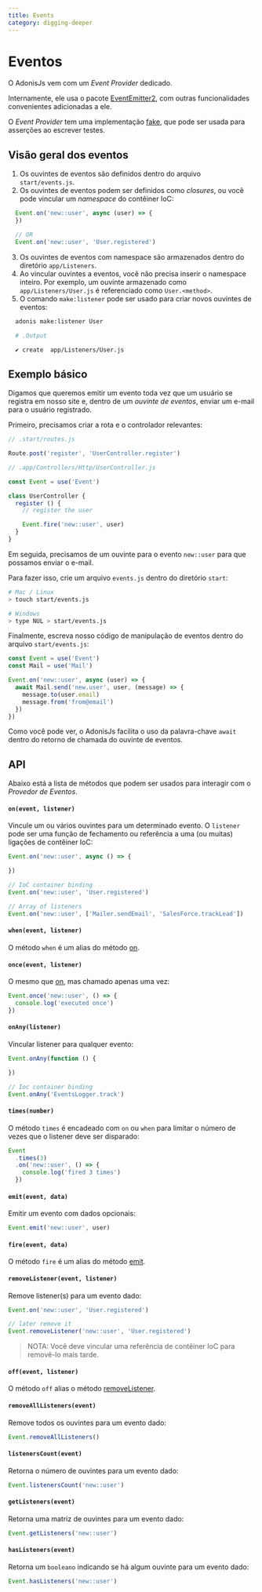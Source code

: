 ```yaml
---
title: Events
category: digging-deeper
---
```


# Eventos

O AdonisJs vem com um *Event Provider* dedicado.

Internamente, ele usa o pacote [EventEmitter2](https://github.com/asyncly/EventEmitter2), com outras funcionalidades convenientes adicionadas a ele.

O *Event Provider* tem uma implementação [fake](/original/markdown/10-testing/05-Fakes.md), que pode ser usada para asserções ao escrever testes.

## Visão geral dos eventos

1. Os ouvintes de eventos são definidos dentro do arquivo `start/events.js`.
2. Os ouvintes de eventos podem ser definidos como *closures*, ou você pode vincular um *namespace* do contêiner IoC:
```js
  Event.on('new::user', async (user) => {
  })

  // OR
  Event.on('new::user', 'User.registered')
  ```

3. Os ouvintes de eventos com namespace são armazenados dentro do diretório `app/Listeners`.
4. Ao vincular ouvintes a eventos, você não precisa inserir o namespace inteiro. Por exemplo, um ouvinte armazenado como `app/Listeners/User.js` é referenciado como `User.<method>`.
5. O comando `make:listener` pode ser usado para criar novos ouvintes de eventos:
```bash
  adonis make:listener User
  ```

```bash
  # .Output

  ✔ create  app/Listeners/User.js
  ```

## Exemplo básico
Digamos que queremos emitir um evento toda vez que um usuário se registra em nosso site e, dentro de um *ouvinte de eventos*, enviar um e-mail para o usuário registrado.

Primeiro, precisamos criar a rota e o controlador relevantes:

```js
// .start/routes.js

Route.post('register', 'UserController.register')
```

```js
// .app/Controllers/Http/UserController.js

const Event = use('Event')

class UserController {
  register () {
    // register the user

    Event.fire('new::user', user)
  }
}
```

Em seguida, precisamos de um ouvinte para o evento `new::user` para que possamos enviar o e-mail.

Para fazer isso, crie um arquivo `events.js` dentro do diretório `start`:

```bash
# Mac / Linux
> touch start/events.js

# Windows
> type NUL > start/events.js
```

Finalmente, escreva nosso código de manipulação de eventos dentro do arquivo `start/events.js`:

```js
const Event = use('Event')
const Mail = use('Mail')

Event.on('new::user', async (user) => {
  await Mail.send('new.user', user, (message) => {
    message.to(user.email)
    message.from('from@email')
  })
})
```

Como você pode ver, o AdonisJs facilita o uso da palavra-chave `await` dentro do retorno de chamada do ouvinte de eventos.

## API
Abaixo está a lista de métodos que podem ser usados ​​para interagir com o *Provedor de Eventos*.

#### `on(event, listener)`
Vincule um ou vários ouvintes para um determinado evento. O `listener` pode ser uma função de fechamento ou referência a uma (ou muitas) ligações de contêiner IoC:

```js
Event.on('new::user', async () => { 

})

// IoC container binding
Event.on('new::user', 'User.registered')

// Array of listeners
Event.on('new::user', ['Mailer.sendEmail', 'SalesForce.trackLead'])
```

#### `when(event, listener)`
O método `when` é um alias do método [on](#onceevent-listener).

#### `once(event, listener)`
O mesmo que [on](#onevent-listener), mas chamado apenas uma vez:

```js
Event.once('new::user', () => {
  console.log('executed once')
})
```

#### `onAny(listener)`
Vincular listener para qualquer evento:

```js
Event.onAny(function () {

})

// Ioc container binding
Event.onAny('EventsLogger.track')
```

#### `times(number)`
O método `times` é encadeado com `on` ou `when` para limitar o número de vezes que o listener deve ser disparado:

```js
Event
  .times(3)
  .on('new::user', () => {
    console.log('fired 3 times')
  })
```

#### `emit(event, data)`
Emitir um evento com dados opcionais:

```js
Event.emit('new::user', user)
```

#### `fire(event, data)`
O método `fire` é um alias do método [emit](#emitevent-data).

#### `removeListener(event, listener)`
Remove listener(s) para um evento dado:

```js
Event.on('new::user', 'User.registered')

// later remove it
Event.removeListener('new::user', 'User.registered')
```

> NOTA: Você deve vincular uma referência de contêiner IoC para removê-lo mais tarde.

#### `off(event, listener)`
O método `off` alias o método [removeListener](#removelistenerevent-listener).

#### `removeAllListeners(event)`
Remove todos os ouvintes para um evento dado:

```js
Event.removeAllListeners()
```

#### `listenersCount(event)`
Retorna o número de ouvintes para um evento dado:

```js
Event.listenersCount('new::user')
```

#### `getListeners(event)`
Retorna uma matriz de ouvintes para um evento dado:

```js
Event.getListeners('new::user')
```

#### `hasListeners(event)`
Retorna um `booleano` indicando se há algum ouvinte para um evento dado:

```js
Event.hasListeners('new::user')
```
